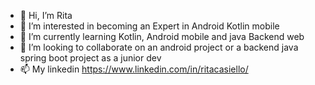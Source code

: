 - 👋 Hi, I’m Rita
- 👀 I’m interested in becoming an Expert in Android Kotlin mobile
- 🌱 I’m currently learning Kotlin, Android mobile and java Backend web
- 💞️ I’m looking to collaborate on an android project or a backend java spring boot project as a junior dev
- 📫 My linkedin  https://www.linkedin.com/in/ritacasiello/

<!---
Rituzka/Rituzka is a ✨ special ✨ repository because its `README.md` (this file) appears on your GitHub profile.
You can click the Preview link to take a look at your changes.
--->
